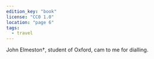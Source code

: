 ```yaml
---
edition_key: "book"
license: "CC0 1.0"
location: "page 6"
tags:
  - travel
---
```

John Elmeston†, student of Oxford, cam to me for
dialling.
